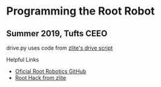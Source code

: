 # Programming the Root Robot

## Summer 2019, Tufts CEEO

drive.py uses code from <a href="https://github.com/zlite/PyRoot/blob/master/drive-root.py">zlite's drive script</a>

Helpful Links
* <a href="https://github.com/RootRobotics">Oficial Root Robotics GitHub</a>
* <a href="https://github.com/zlite/PyRoot">Root Hack from zlite</a>